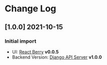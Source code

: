 # Change Log

## [1.0.0] 2021-10-15
### Initial import

- UI: [React Berry](https://github.com/app-generator/react-berry-dashboard) **v0.0.5**    
- Backend Version: [Django API Server](https://github.com/app-generator/api-server-django) **v1.0.0**

